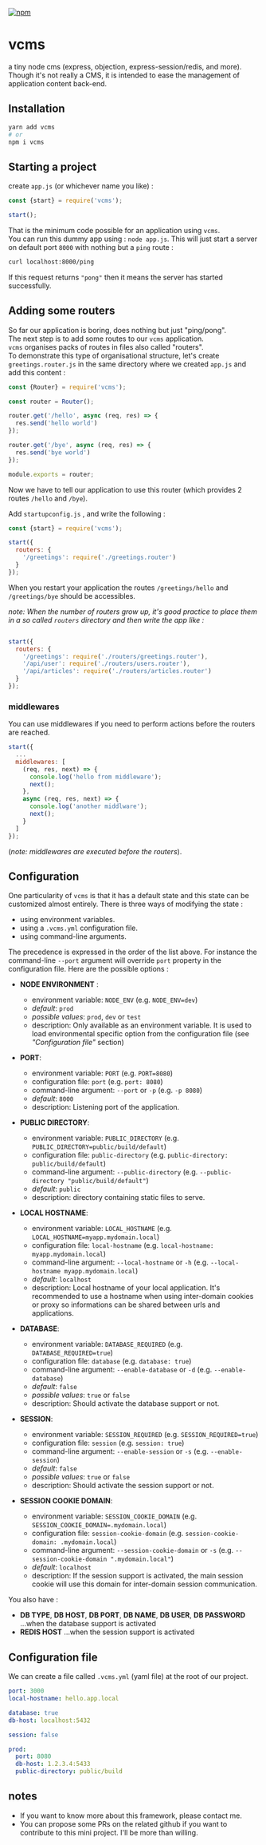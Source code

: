 [![npm](https://img.shields.io/npm/v/vcms.svg)](https://www.npmjs.com/package/vcms)

# vcms

a tiny node cms (express, objection, express-session/redis, and more).  \
Though it's not really a CMS, it is intended to ease the management of application content back-end.


## Installation

```bash
yarn add vcms
# or
npm i vcms
```

## Starting a project

create `app.js` (or whichever name you like) :

```javascript
const {start} = require('vcms');

start();
```

That is the minimum code possible for an application using `vcms`.  \
You can run this dummy app using : `node app.js`.
This will just start a server on default port `8000` with nothing but a `ping` route :

```bash
curl localhost:8000/ping
```

If this request returns `"pong"` then it means the server has started successfully.

## Adding some routers

So far our application is boring, does nothing but just "ping/pong".  \
The next step is to add some routes to our `vcms` application.  \
`vcms` organises packs of routes in files also called "routers".  \
To demonstrate this type of organisational structure, let's create `greetings.router.js` in the same directory where we created `app.js` and add this content :

```javascript
const {Router} = require('vcms');

const router = Router();

router.get('/hello', async (req, res) => {
  res.send('hello world')
});

router.get('/bye', async (req, res) => {
  res.send('bye world')
});

module.exports = router;
```

Now we have to tell our application to use this router (which provides 2 routes `/hello` and `/bye`).

Add `startupconfig.js` , and write the following :

```javascript
const {start} = require('vcms');

start({
  routers: {
    '/greetings': require('./greetings.router')
  }
});
```

When you restart your application the routes `/greetings/hello` and `/greetings/bye` should be accessibles.

*note: When the number of routers grow up, it's good practice to place them in a so called `routers` directory and then write the app like :*
```javascript

start({
  routers: {
    '/greetings': require('./routers/greetings.router'),
    '/api/user': require('./routers/users.router'),
    '/api/articles': require('./routers/articles.router')
  }
});
```



### **middlewares**

You can use middlewares if you need to perform actions before the routers are reached.

```javascript
start({
  ...
  middlewares: [
    (req, res, next) => {
      console.log('hello from middleware');
      next();
    },
    async (req, res, next) => {
      console.log('another middlware');
      next();
    }
  ]
});
```

(*note: middlewares are executed before the routers*).


## Configuration

One particularity of `vcms` is that it has a default state and this state can be customized almost entirely. There is three ways of modifying the state :

* using environment variables.
* using a `.vcms.yml` configuration file.
* using command-line arguments.

The precedence is expressed in the order of the list above. For instance the command-line `--port` argument will override `port` property in the configuration file.
Here are the possible options :

- **NODE ENVIRONMENT** :
  - environment variable:  `NODE_ENV` (e.g. `NODE_ENV=dev`)
  - *default*: `prod`
  - *possible values*: `prod`, `dev` or `test`
  - description: Only available as an environment variable. It is used to load environmental specific option from the configuration file (see *"Configuration file"* section)

- **PORT**:
  - environment variable:   `PORT` (e.g. `PORT=8080`)
  - configuration file:     `port` (e.g. `port: 8080`)
  - command-line argument:  `--port` or `-p` (e.g. `-p 8080`)
  - *default*: `8000`
  - description: Listening port of the application.

- **PUBLIC DIRECTORY**:
  - environment variable:   `PUBLIC_DIRECTORY` (e.g. `PUBLIC_DIRECTORY=public/build/default`)
  - configuration file:     `public-directory` (e.g. `public-directory: public/build/default`)
  - command-line argument:  `--public-directory` (e.g. `--public-directory "public/build/default"`)
  - *default*: `public`
  - description: directory containing static files to serve.

- **LOCAL HOSTNAME**:
  - environment variable:   `LOCAL_HOSTNAME` (e.g. `LOCAL_HOSTNAME=myapp.mydomain.local`)
  - configuration file:     `local-hostname` (e.g. `local-hostname: myapp.mydomain.local`)
  - command-line argument:  `--local-hostname` or `-h` (e.g. `--local-hostname myapp.mydomain.local`)
  - *default*: `localhost`
  - description: Local hostname of your local application. It's recommended to use a hostname when using inter-domain cookies or proxy so informations can be shared between urls and applications.

- **DATABASE**:
  - environment variable:   `DATABASE_REQUIRED` (e.g. `DATABASE_REQUIRED=true`)
  - configuration file:     `database` (e.g. `database: true`)
  - command-line argument:  `--enable-database` or `-d` (e.g. `--enable-database`)
  - *default*: `false`
  - *possible values*: `true` or `false`
  - description: Should activate the database support or not.

- **SESSION**:
  - environment variable:   `SESSION_REQUIRED` (e.g. `SESSION_REQUIRED=true`)
  - configuration file:     `session` (e.g. `session: true`)
  - command-line argument:  `--enable-session` or `-s` (e.g. `--enable-session`)
  - *default*: `false`
  - *possible values*: `true` or `false`
  - description: Should activate the session support or not.

- **SESSION COOKIE DOMAIN**:
  - environment variable:   `SESSION_COOKIE_DOMAIN` (e.g. `SESSION_COOKIE_DOMAIN=.mydomain.local`)
  - configuration file:     `session-cookie-domain` (e.g. `session-cookie-domain: .mydomain.local`)
  - command-line argument:  `--session-cookie-domain` or `-s` (e.g. `--session-cookie-domain ".mydomain.local"`)
  - *default*: `localhost`
  - description: If the session support is activated, the main session cookie will use this domain for inter-domain session communication.

You also have :
- **DB TYPE**, **DB HOST**, **DB PORT**, **DB NAME**, **DB USER**, **DB PASSWORD** ...when the database support is activated
- **REDIS HOST** ...when the session support is activated


## Configuration file

We can create a file called `.vcms.yml` (yaml file) at the root of our project.

```yaml
port: 3000
local-hostname: hello.app.local

database: true
db-host: localhost:5432

session: false

prod:
  port: 8080
  db-host: 1.2.3.4:5433
  public-directory: public/build
```


## notes

- If you want to know more about this framework, please contact me.
- You can propose some PRs on the related github if you want to contribute to this mini project. I'll be more than willing.
